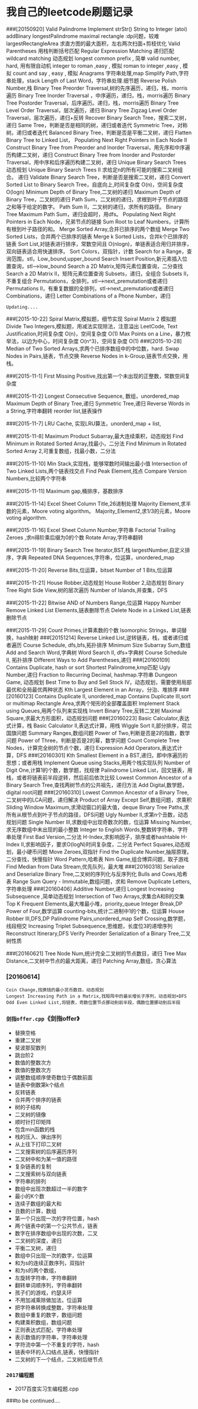 我自己的leetcode刷题记录
=========================
###[20150920]
    Valid Palindrome
    Implement strStr()
    String to Integer (atoi)
    addBinary
    longestPalindrome 
    maximal rectangle :dp问题，较难
    largestRectangleArea 求直方图的最大面积，左右两次扫面+剪枝优化
    Valid Parentheses 用栈判断括号匹配
    Regular Expression Matching 递归匹配
	wildcard matching 动态规划
	longest common prefix , 简单
	valid number, hard, 用有限自动机
	integer to roman ,easy , 模拟
	roman to integer ,easy , 模拟
	count and say , easy , 模拟
	Anagrams 字符串处理,map
	Simplify Path,字符串处理，stack
	Length of Last Word，字符串处理.细节题
	Reverse Polish Number,栈
	Binary Tree Preorder Traversal,树的先序遍历，递归，栈，morris遍历
	Binary Tree Inorder Traversal ，中序遍历，递归，栈，morris遍历
	Binary Tree Postorder Traversal，后序遍历。递归，栈，morris遍历
	Binary Tree Level Order Traversal，层次遍历，递归
	Binary Tree Zigzag Level Order Traversal，层次遍历，递归+反转
	Recover Binary Search Tree，搜索二叉树，递归
	Same Tree，判断是否是相同的树，递归或者迭代
	Symmetric Tree，对称树。递归或者迭代
	Balanced Binary Tree，判断是否是平衡二叉树，递归
	Flatten Binary Tree to Linked List，
	Populating Next Right Pointers in Each Node II
	Construct Binary Tree from Preorder and Inorder Traversal，用先序和中序遍历构建二叉树，递归
	Construct Binary Tree from Inorder and Postorder Traversal，用中序和后序遍历构建二叉树，递归
	Unique Binary Search Trees 动态规划
	Unique Binary Search Trees II 求给定n的所有可能的搜索二叉树组合。 递归
	Validate Binary Search Tree，判断是否是搜索二叉树，递归
	Convert Sorted List to Binary Search Tree，自底向上,时间复杂度 O(n)，空间复杂度 O(logn)
	Minimum Depth of Binary Tree,二叉树的递归
	Maximum Depth of Binary Tree，二叉树的递归
	Path Sum，二叉树的递归，求根到叶子节点的路径之和等于给定的数字。
	Path Sum II，二叉树的递归，求所有的路径。
	Binary Tree Maximum Path Sum，递归会超时，用dfs。
	Populating Next Right Pointers in Each Node，兄弟节点的链接
	Sum Root to Leaf Numbers，计算所有根到叶子路径的和。
	Merge Sorted Array,合并已排序的两个数组
	Merge Two Sorted Lists，合并两个已排序的链表
	Merge k Sorted Lists，合并k个已排序的链表
	Sort List,对链表进行排序，常数空间且 O(nlogn)，单链表适合用归并排序，双向链表适合用快速排序。
	Sort Colors，双指针，计数
	Search for a Range，查询范围，stl，Low_bound,upper_bound
	Search Insert Position,新元素插入位置查询，stl-->low_bound
	Search a 2D Matrix,矩阵元素位置查询，二分查找
	Search a 2D Matrix II，矩阵元素位置查询
	Subsets，递归，全组合
	Subsets II，不重复组合
	Permutations，全排列，stl-->next_premutation或者递归
	Permutations II，有重复数据的全排列，stl->next_premutation或者递归
	Combinations，递归
	Letter Combinations of a Phone Number，递归
	
	Updating....
    
###[2015-10-22]
	Spiral Matrix,模拟题，细节实现
	Spiral Matrix 2 模拟题
	Divide Two Integers,模拟题，用减法实现除法，注意溢出
	LeetCode, Text Justification,时间复杂度 O(n)，空间复杂度 O(1)
	Max Points on a Line，暴力枚举法，以边为中心，时间复杂度 O(n^3)，空间复杂度 O(1)
###[2015-10-28]
	Median of Two Sorted Arrays,求两个已排序数组中的中位数，hard.
	Swap Nodes in Pairs,链表，节点交换
	Reverse Nodes in k-Group,链表节点交换，用栈。
    
###[2015-11-1]
	First Missing Positive,找出第一个未出现的正整数，常数空间复杂度
	
###[2015-11-2]
	Longest Consecutive Sequence, 数组，unordered_map
	Maximum Depth of Binary Tree,递归
	Symmetric Tree,递归
	Reverse Words in a String,字符串翻转
	reorder list,链表操作
	
###[2015-11-7]
	LRU Cache, 实现LRU算法，unorderd_map + list,
	
###[2015-11-8]
	Maximum Product Subarray,最大连续乘积，动态规划
	Find Minimum in Rotated Sorted Array,找最小，二分法
	Find Minimum in Rotated Sorted Array 2,可重复数组，找最小数，二分法
	
###[2015-11-10]
	Min Stack,实现栈，能够常数时间输出最小值
	Intersection of Two Linked Lists,两个链表找交点
	Find Peak Element,找点
	Compare Version Numbers,比较两个字符串
	
###[2015-11-11]
	Maximum gap,桶排序，基数排序
	
###[2015-11-14]
	Excel Sheet Column Title,26进制处理
	Majority Element,求半数的元素，Moore voting algorithm。
	Majority_Element2,求1/3的元素，Moore voting algorithm.
	
###[2015-11-16]
	Excel Sheet Column Number,字符串
	Factorial Trailing Zeroes ,求n得阶乘后缀为0的个数
	Rotate Array,字符串翻转
	
###[2015-11-19]
	Binary Search Tree Iterator,BST,栈
	largestNumber,自定义排序，字典
	Repeated DNA Sequences,字符串，位运算，unordered_map
	
###[2015-11-20]
	Reverse Bits,位运算，bitset
	Number of 1 Bits,位运算
	
###[2015-11-21]
	House Robber,动态规划
	House Robber 2,动态规划
	Binary Tree Right Side View,树的层次遍历
	Number of Islands,并查集，DFS
	
###[2015-11-22]
	Bitwise AND of Numbers Range,位运算
	Happy Number
	Remove Linked List Elements,链表删除节点
	Delete Node in a Linked List,链表删除节点
	
###[2015-11-29]
	Count Primes,计算素数的个数
	Isomorphic Strings，单词替换，hash映射
###[20151214]
    Reverse Linked List,逆转链表，栈，或者递归或者遍历
    Course Schedule, dfs,bfs,拓扑排序
    Minimum Size Subarray Sum,数组
    Add and Search Word,字典树
    Word Search II, dfs+字典树
    Course Schedule II, 拓扑排序
    Different Ways to Add Parentheses,递归
###[20160109]
	Contains Duplicate, hash or sort 
	Shortest Palindrome,kmp匹配
	Ugly Number,递归
	Fraction to Recurring Decimal, hashmap.字符串
	Dungeon Game, 动态规划
	Best Time to Buy and Sell Stock IV，动态规划，需要使用局部最优和全局最优两种状态
	Kth Largest Element in an Array，分治、堆排序
###[20160123]
	Contains Duplicate II, unordered_map
	Contains Duplicate III,sort or multimap
	Rectangle Area,求两个矩形的全部覆盖面积
	Implement Stack using Queues,用两个队列来实现栈
	Invert Binary Tree,反转二叉树
	Maximal Square,求最大方形面积，动态规划问题
###[20160223]
    Basic Calculator,表达式计算，栈
    Basic Calculator II,表达式计算，用栈
    Wiggle Sort II,部分排序，荷兰国旗问题
	Summary Ranges,数组问题
	Power of Two,判断是否是2的指数，数学问题
	Power of Three，判断是否是2的幂，数学问题
    Count Complete Tree Nodes，计算完全树的节点个数，递归
    Expression Add Operators,表达式计算，DFS
###[20160301]
    Kth Smallest Element in a BST,递归，即中序遍历的思想；或者用栈
    Implement Queue using Stacks,用两个栈实现队列
    Number of Digit One,计算1的个数，数学题，找规律
    Palindrome Linked List，回文链表，用栈，或者将链表前半段逆转，然后前后依次比较
    Lowest Common Ancestor of a Binary Search Tree,查找两树节点的公共祖先，递归方法
	Add Digital,数学题，digital root问题
###[20160310]
    Lowest Common Ancestor of a Binary Tree,二叉树中的LCA问题，递归解决
    Product of Array Except Self,数组问题，求乘积
    Sliding Window Maximum,求滑动窗口的最大值，deque
    Binary Tree Paths,求所有从根节点到叶子节点的路径，DFS问题
    Ugly Number II,求第n个丑数，动态规划问题
    Single Number III,求数组中出现奇数次的数，位运算
    Missing Number,求无序数组中未出现的最小整数
    Integer to English Words,整数转字符串，字符串处理
	First Bad Version,二分法
	H-Index,求影响因子，排序或者hashtable
    H-Index II,求影响因子，要求O(logN)时间复杂度，二分法
    Perfect Squares,动态规划，最小硬币问题
    Move Zeroes,双指针
    Find the Duplicate Number,抽屉原理，二分查找，快慢指针
    Word Pattern,哈希表
    Nim Game,组合博弈问题，取子游戏
    Find Median from Data Stream,优先队列，最大堆
###[20160318]
    Serialize and Deserialize Binary Tree,二叉树的序列化与反序列化
    Bulls and Cows,哈希表
    Range Sum Query - Immutable,数组问题，求和
    Remove Duplicate Letters,字符串处理
###[20160406]
    Additive Number,递归
    Longest Increasing Subsequence ,简单动态规划
    Intersection of Two Arrays,求集合A和B的交集
    Top K Frequent Elements,最大堆最小堆，priority_queue
    Integer Break,DP
    Power of Four,数学运算
    counting-bits,统计二进制中1的个数，位运算
    House Robber III,DFS,DP
    Palindrome Pairs,unordered_map
    Self Crossing,数学题，线段相交
    Increasing Triplet Subsequence,思维题，长度位3的递增序列
    Reconstruct Itinerary,DFS
	Verify Preorder Serialization of a Binary Tree,二叉树性质

###[20160621]
    Tree Node Num,统计完全二叉树的节点数目，递归
    Tree Max Distance,二叉树中节点的最大距离，递归
	Patching Array,数组，贪心算法
### [20160614]
	Coin Change,找换钱的最小货币数目，动态规划
	Longest Increasing Path in a Matrix,找矩阵中的最长增长子序列，动态规划+DFS
	Odd Even Linked List,将链表，奇数位置节点挪动到前半段，偶数位置挪动到后半段

### `剑指offer.cpp`《剑指offer》

- 替换空格
- 重建二叉树
- 斐波那契数列
- 跳台阶2
- 数值的整数次方
- 数值的整数次方
- 调整数组顺序使奇数位于偶数前面
- 链表中倒数第k个结点
- 反转链表
- 合并两个排序的链表
- 树的子结构
- 二叉树的镜像
- 顺时针打印矩阵
- 包含min函数的栈
- 栈的压入、弹出序列
- 从上往下打印二叉树
- 二叉搜索树的后序遍历序列
- 二叉树中和为某一值的路径
- 复杂链表的复制
- 二叉搜索树与双向链表
- 字符串的排列
- 数组中出现次数超过一半的数字
- 最小的K个数
- 连续子数组的最大和
- 丑数的计算，数组
- 第一个只出现一次的字符位置，hash
- 两个链表中的第一个公共节点，链表
- 数字在排序数组中出现的次数，二叉
- 二叉树的深度，递归
- 平衡二叉树，递归
- 数组中只出现一次的数字，位运算
- 和为s的连续正数序列，双指针
- 和为s的两个数组，
- 左旋转字符串，字符串翻转
- 翻转单词顺序列，字符串翻转
- 孩子们的游戏，约瑟夫环
- 不用加减乘除做加法，位运算
- 把字符串转换成整数，字符串处理
- 数组中重复的数字，数组问题
- 构建乘积数组，数组问题
- 正则表达式匹配，字符串处理
- 表示数值的字符串，字符串处理
- 字符流中第一个不重复的字符，hash
- 链表中环的入口结点,链表，快慢指针
- 二叉树的下一个结点，二叉树后继节点

### `2017编程题`
	
- 2017百度实习生编程题.cpp

###to be continued....